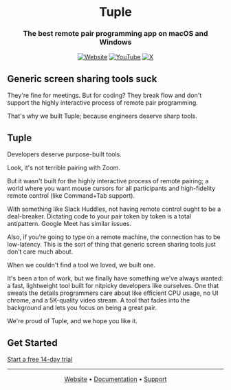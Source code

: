 <div align="center">
  
# Tuple

### The best remote pair programming app on macOS and Windows

[![Website](https://img.shields.io/badge/tuple.app-6A5ED9?style=for-the-badge)](https://tuple.app/github)
[![YouTube](https://img.shields.io/badge/YouTube-FFFFFF?style=for-the-badge)](https://youtube.com/@tupleapp) 
[![X](https://img.shields.io/badge/Twitter&nbsp;(X)-FFFFFF?style=for-the-badge)](https://twitter.com/tuple)

</div>

## Generic screen sharing tools suck

They're fine for meetings. But for coding? They break flow and don't support the highly interactive process of remote pair programming. 

That's why we built Tuple; because engineers deserve sharp tools.

## Tuple

Developers deserve purpose-built tools.

Look, it's not terrible pairing with Zoom.

But it wasn't built for the highly interactive process of remote pairing; a world where you want mouse cursors for all participants and high-fidelity remote control (like Command+Tab support).

With something like Slack Huddles, not having remote control ought to be a deal-breaker. Dictating code to your pair token by token is a total antipattern. Google Meet has similar issues.

Also, if you’re going to type on a remote machine, the connection has to be low-latency. This is the sort of thing that generic screen sharing tools just don’t care much about.

When we couldn't find a tool we loved, we built one.

It's been a ton of work, but we finally have something we've always wanted: a fast, lightweight tool built for nitpicky developers like ourselves. One that sweats the details programmers care about like efficient CPU usage, no UI chrome, and a 5K-quality video stream. A tool that fades into the background and lets you focus on being a great pair.

We're proud of Tuple, and we hope you like it.

## Get Started

[Start a free 14-day trial](https://production.tuple.app/signups/new)

---

<div align="center">
  
[Website](https://tuple.app) • [Documentation](https://docs.tuple.app) • [Support](mailto=support@tuple.app)

</div>
